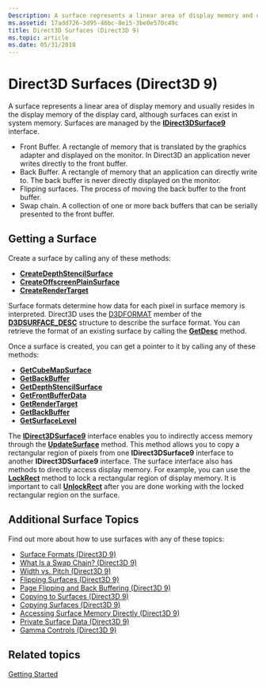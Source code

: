```yaml
---
Description: A surface represents a linear area of display memory and usually resides in the display memory of the display card, although surfaces can exist in system memory. Surfaces are managed by the IDirect3DSurface9 interface.
ms.assetid: 17add726-3d95-46bc-8e15-3be0e570c49c
title: Direct3D Surfaces (Direct3D 9)
ms.topic: article
ms.date: 05/31/2018
---
```


# Direct3D Surfaces (Direct3D 9)

A surface represents a linear area of display memory and usually resides in the display memory of the display card, although surfaces can exist in system memory. Surfaces are managed by the [**IDirect3DSurface9**](https://msdn.microsoft.com/library/Bb205892(v=VS.85).aspx) interface.

-   Front Buffer. A rectangle of memory that is translated by the graphics adapter and displayed on the monitor. In Direct3D an application never writes directly to the front buffer.
-   Back Buffer. A rectangle of memory that an application can directly write to. The back buffer is never directly displayed on the monitor.
-   Flipping surfaces. The process of moving the back buffer to the front buffer.
-   Swap chain. A collection of one or more back buffers that can be serially presented to the front buffer.

## Getting a Surface

Create a surface by calling any of these methods:

-   [**CreateDepthStencilSurface**](https://msdn.microsoft.com/library/Bb174356(v=VS.85).aspx)
-   [**CreateOffscreenPlainSurface**](https://msdn.microsoft.com/library/Bb174358(v=VS.85).aspx)
-   [**CreateRenderTarget**](https://msdn.microsoft.com/library/Bb174361(v=VS.85).aspx)

Surface formats determine how data for each pixel in surface memory is interpreted. Direct3D uses the [D3DFORMAT](d3dformat.md) member of the [**D3DSURFACE\_DESC**](d3dsurface-desc.md) structure to describe the surface format. You can retrieve the format of an existing surface by calling the [**GetDesc**](https://msdn.microsoft.com/library/Bb205895(v=VS.85).aspx) method.

Once a surface is created, you can get a pointer to it by calling any of these methods:

-   [**GetCubeMapSurface**](https://msdn.microsoft.com/library/Bb174331(v=VS.85).aspx)
-   [**GetBackBuffer**](https://msdn.microsoft.com/library/Bb174379(v=VS.85).aspx)
-   [**GetDepthStencilSurface**](https://msdn.microsoft.com/library/Bb174384(v=VS.85).aspx)
-   [**GetFrontBufferData**](https://msdn.microsoft.com/library/Bb174388(v=VS.85).aspx)
-   [**GetRenderTarget**](https://msdn.microsoft.com/library/Bb174404(v=VS.85).aspx)
-   [**GetBackBuffer**](https://msdn.microsoft.com/library/Bb174379(v=VS.85).aspx)
-   [**GetSurfaceLevel**](https://msdn.microsoft.com/library/Bb205912(v=VS.85).aspx)

The [**IDirect3DSurface9**](https://msdn.microsoft.com/library/Bb205892(v=VS.85).aspx) interface enables you to indirectly access memory through the [**UpdateSurface**](/windows/desktop/api) method. This method allows you to copy a rectangular region of pixels from one **IDirect3DSurface9** interface to another **IDirect3DSurface9** interface. The surface interface also has methods to directly access display memory. For example, you can use the [**LockRect**](/windows/desktop/api) method to lock a rectangular region of display memory. It is important to call [**UnlockRect**](https://msdn.microsoft.com/library/Bb205898(v=VS.85).aspx) after you are done working with the locked rectangular region on the surface.

## Additional Surface Topics

Find out more about how to use surfaces with any of these topics:

-   [Surface Formats (Direct3D 9)](surface-formats.md)
-   [What Is a Swap Chain? (Direct3D 9)](what-is-a-swap-chain-.md)
-   [Width vs. Pitch (Direct3D 9)](width-vs--pitch.md)
-   [Flipping Surfaces (Direct3D 9)](flipping-surfaces.md)
-   [Page Flipping and Back Buffering (Direct3D 9)](page-flipping-and-back-buffering.md)
-   [Copying to Surfaces (Direct3D 9)](copying-to-surfaces.md)
-   [Copying Surfaces (Direct3D 9)](copying-surfaces.md)
-   [Accessing Surface Memory Directly (Direct3D 9)](accessing-surface-memory-directly.md)
-   [Private Surface Data (Direct3D 9)](private-surface-data.md)
-   [Gamma Controls (Direct3D 9)](gamma-controls.md)

## Related topics

<dl> <dt>

[Getting Started](getting-started.md)
</dt> </dl>

 

 



